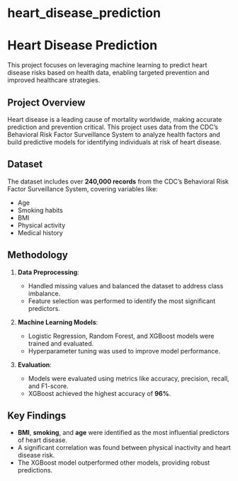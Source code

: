 # heart_disease_prediction
# Heart Disease Prediction

This project focuses on leveraging machine learning to predict heart disease risks based on health data, enabling targeted prevention and improved healthcare strategies.

## Project Overview

Heart disease is a leading cause of mortality worldwide, making accurate prediction and prevention critical. This project uses data from the CDC’s Behavioral Risk Factor Surveillance System to analyze health factors and build predictive models for identifying individuals at risk of heart disease.

## Dataset

The dataset includes over **240,000 records** from the CDC’s Behavioral Risk Factor Surveillance System, covering variables like:
- Age
- Smoking habits
- BMI
- Physical activity
- Medical history

## Methodology

1. **Data Preprocessing**:
   - Handled missing values and balanced the dataset to address class imbalance.
   - Feature selection was performed to identify the most significant predictors.

2. **Machine Learning Models**:
   - Logistic Regression, Random Forest, and XGBoost models were trained and evaluated.
   - Hyperparameter tuning was used to improve model performance.

3. **Evaluation**:
   - Models were evaluated using metrics like accuracy, precision, recall, and F1-score.
   - XGBoost achieved the highest accuracy of **96%**.

## Key Findings

- **BMI**, **smoking**, and **age** were identified as the most influential predictors of heart disease.
- A significant correlation was found between physical inactivity and heart disease risk.
- The XGBoost model outperformed other models, providing robust predictions.



